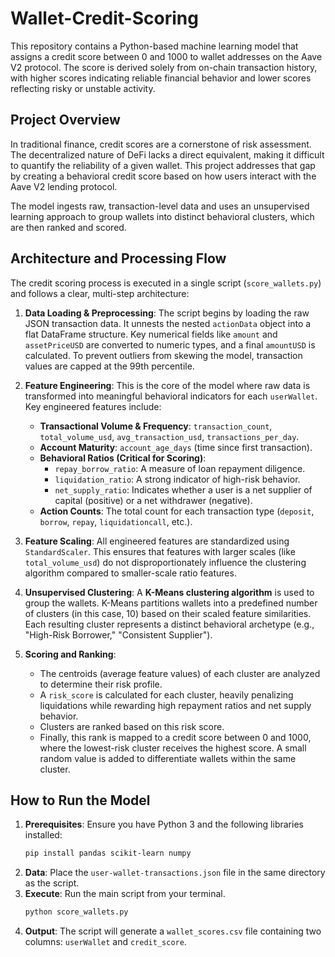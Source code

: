 # Wallet-Credit-Scoring

This repository contains a Python-based machine learning model that assigns a credit score between 0 and 1000 to wallet addresses on the Aave V2 protocol. The score is derived solely from on-chain transaction history, with higher scores indicating reliable financial behavior and lower scores reflecting risky or unstable activity.

## Project Overview

In traditional finance, credit scores are a cornerstone of risk assessment. The decentralized nature of DeFi lacks a direct equivalent, making it difficult to quantify the reliability of a given wallet. This project addresses that gap by creating a behavioral credit score based on how users interact with the Aave V2 lending protocol.

The model ingests raw, transaction-level data and uses an unsupervised learning approach to group wallets into distinct behavioral clusters, which are then ranked and scored.

## Architecture and Processing Flow

The credit scoring process is executed in a single script (`score_wallets.py`) and follows a clear, multi-step architecture:



1.  **Data Loading & Preprocessing**: The script begins by loading the raw JSON transaction data. It unnests the nested `actionData` object into a flat DataFrame structure. Key numerical fields like `amount` and `assetPriceUSD` are converted to numeric types, and a final `amountUSD` is calculated. To prevent outliers from skewing the model, transaction values are capped at the 99th percentile.

2.  **Feature Engineering**: This is the core of the model where raw data is transformed into meaningful behavioral indicators for each `userWallet`. Key engineered features include:
    * **Transactional Volume & Frequency**: `transaction_count`, `total_volume_usd`, `avg_transaction_usd`, `transactions_per_day`.
    * **Account Maturity**: `account_age_days` (time since first transaction).
    * **Behavioral Ratios (Critical for Scoring)**:
        * `repay_borrow_ratio`: A measure of loan repayment diligence.
        * `liquidation_ratio`: A strong indicator of high-risk behavior.
        * `net_supply_ratio`: Indicates whether a user is a net supplier of capital (positive) or a net withdrawer (negative).
    * **Action Counts**: The total count for each transaction type (`deposit`, `borrow`, `repay`, `liquidationcall`, etc.).

3.  **Feature Scaling**: All engineered features are standardized using `StandardScaler`. This ensures that features with larger scales (like `total_volume_usd`) do not disproportionately influence the clustering algorithm compared to smaller-scale ratio features.

4.  **Unsupervised Clustering**: A **K-Means clustering algorithm** is used to group the wallets. K-Means partitions wallets into a predefined number of clusters (in this case, 10) based on their scaled feature similarities. Each resulting cluster represents a distinct behavioral archetype (e.g., "High-Risk Borrower," "Consistent Supplier").

5.  **Scoring and Ranking**:
    * The centroids (average feature values) of each cluster are analyzed to determine their risk profile.
    * A `risk_score` is calculated for each cluster, heavily penalizing liquidations while rewarding high repayment ratios and net supply behavior.
    * Clusters are ranked based on this risk score.
    * Finally, this rank is mapped to a credit score between 0 and 1000, where the lowest-risk cluster receives the highest score. A small random value is added to differentiate wallets within the same cluster.

## How to Run the Model

1.  **Prerequisites**: Ensure you have Python 3 and the following libraries installed:
    ```bash
    pip install pandas scikit-learn numpy
    ```
2.  **Data**: Place the `user-wallet-transactions.json` file in the same directory as the script.
3.  **Execute**: Run the main script from your terminal.
    ```bash
    python score_wallets.py
    ```
4.  **Output**: The script will generate a `wallet_scores.csv` file containing two columns: `userWallet` and `credit_score`.


